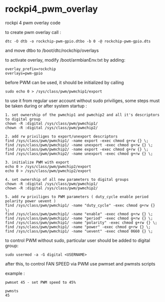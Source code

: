 # rockpi4_pwm_overlay
rockpi 4 pwm overlay code

to create pwm overlay call : 

    dtc -O dtb -o rockchip-pwm-gpio.dtbo -b 0 -@ rockchip-pwm-gpio.dts

and move dtbo to /boot/dtc/rockchip/overlays

to activate overlay, modify /boot/armbianEnv.txt by adding: 

    overlay_prefix=rockchip
    overlays=pwm-gpio
  
before PWM can be used, it should be initialized by calling 

    sudo echo 0 > /sys/class/pwm/pwmchip1/export

to use it from regular user account without sudo priviliges, some steps must be taken during or after system startup : 

    1. set ownership of the pwmchip1 and pwmchip2 and all it's descriptors to digital group
    chown -R :digital /sys/class/pwm/pwmchip1/
    chown -R :digital /sys/class/pwm/pwmchip2/
    
    2. add rw priviliges to export/unexport descriptors
    find /sys/class/pwm/pwmchip1/ -name export -exec chmod g+rw {} \;
    find /sys/class/pwm/pwmchip1/ -name unexport -exec chmod g+rw {} \;
    find /sys/class/pwm/pwmchip2/ -name export -exec chmod g+rw {} \;
    find /sys/class/pwm/pwmchip2/ -name unexport -exec chmod g+rw {} \;
    
    3. initialize PWM with export
    echo 0 > /sys/class/pwm/pwmchip2/export
    echo 0 > /sys/class/pwm/pwmchip2/export
    
    4. set ownership of all new parameters to digital groups 
    chown -R :digital /sys/class/pwm/pwmchip1/
    chown -R :digital /sys/class/pwm/pwmchip2/
    
    5. add rw priviliges to PWM parameters ( duty_cycle enable period polarity power uevent )
    find /sys/class/pwm/pwmchip1/ -name "duty_cycle" -exec chmod g+rw {} \;
    find /sys/class/pwm/pwmchip1/ -name "enable" -exec chmod g+rw {} \;
    find /sys/class/pwm/pwmchip1/ -name "period" -exec chmod g+rw {} \;
    find /sys/class/pwm/pwmchip1/ -name "polarity" -exec chmod g+rw {} \;
    find /sys/class/pwm/pwmchip1/ -name "power" -exec chmod g+rw {} \;
    find /sys/class/pwm/pwmchip1/ -name "uevent" -exec chmod 0660 {} \;

to control PWM without sudo, particular user should be added to digital group:

    sudo usermod -a -G digital <USERNAME>

after this, to control FAN SPEED via PWM use pwmset and pwmsts scripts

example :

    pwmset 45 - set PWM speed to 45%
  
    pwmsts 
    45
